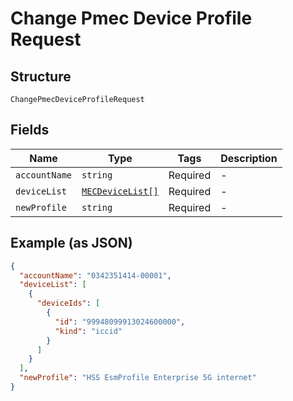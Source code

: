 
# Change Pmec Device Profile Request

## Structure

`ChangePmecDeviceProfileRequest`

## Fields

| Name | Type | Tags | Description |
|  --- | --- | --- | --- |
| `accountName` | `string` | Required | - |
| `deviceList` | [`MECDeviceList[]`](../../doc/models/mec-device-list.md) | Required | - |
| `newProfile` | `string` | Required | - |

## Example (as JSON)

```json
{
  "accountName": "0342351414-00001",
  "deviceList": [
    {
      "deviceIds": [
        {
          "id": "99948099913024600000",
          "kind": "iccid"
        }
      ]
    }
  ],
  "newProfile": "HSS EsmProfile Enterprise 5G internet"
}
```

